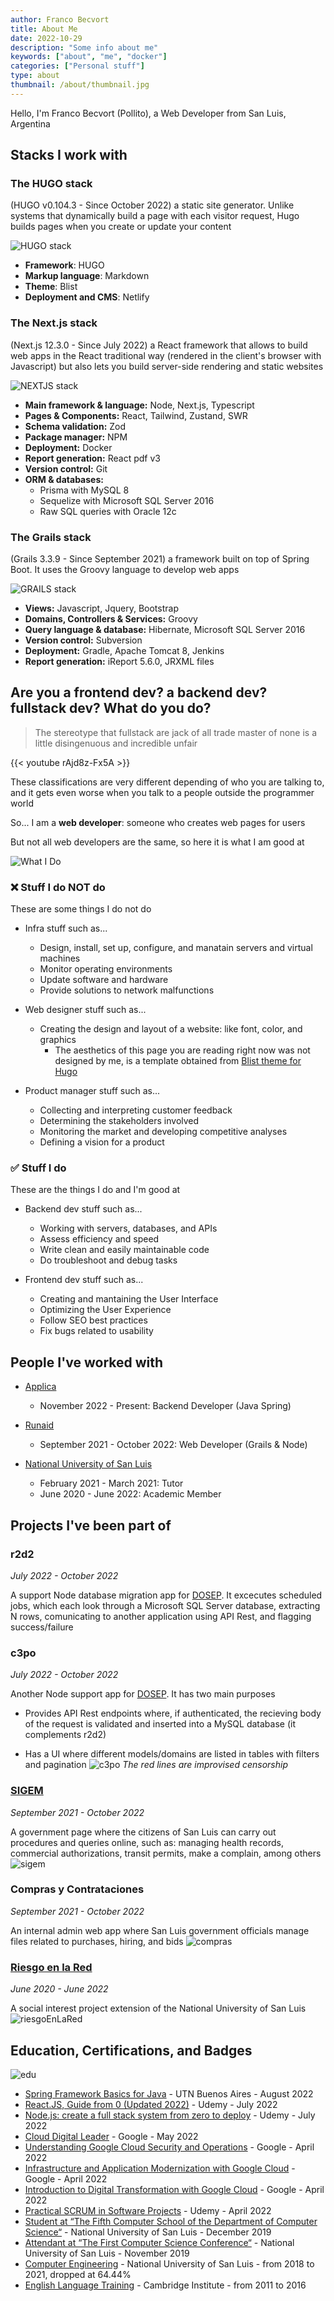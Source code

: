 ```yaml
---
author: Franco Becvort
title: About Me
date: 2022-10-29
description: "Some info about me"
keywords: ["about", "me", "docker"]
categories: ["Personal stuff"]
type: about
thumbnail: /about/thumbnail.jpg
---
```


Hello, I'm Franco Becvort \(Pollito\), a Web Developer from San Luis, Argentina

## Stacks I work with

### The HUGO stack

\(HUGO v0.104.3 - Since October 2022\) a static site generator. Unlike systems that dynamically build a page with each visitor request, Hugo builds pages when you create or update your content

![HUGO stack](/about/hugoStack.png)

- **Framework**: HUGO
- **Markup language**: Markdown
- **Theme**: Blist
- **Deployment and CMS**: Netlify

### The Next.js stack

\(Next.js 12.3.0 - Since July 2022\) a React framework that allows to build web apps in the React traditional way \(rendered in the client's browser with Javascript\) but also lets you build server-side rendering and static websites

![NEXTJS stack](/about/nextjsStack.png)

- **Main framework & language:** Node, Next.js, Typescript
- **Pages & Components:** React, Tailwind, Zustand, SWR
- **Schema validation:** Zod
- **Package manager:** NPM
- **Deployment:** Docker
- **Report generation:** React pdf v3
- **Version control:** Git
- **ORM & databases:**
  - Prisma with MySQL 8
  - Sequelize with Microsoft SQL Server 2016
  - Raw SQL queries with Oracle 12c

### The Grails stack

\(Grails 3.3.9 - Since September 2021\) a framework built on top of Spring Boot. It uses the Groovy language to develop web apps

![GRAILS stack](/about/grailsStack.png)

- **Views:** Javascript, Jquery, Bootstrap
- **Domains, Controllers & Services:** Groovy
- **Query language & database:** Hibernate, Microsoft SQL Server 2016
- **Version control:** Subversion
- **Deployment:** Gradle, Apache Tomcat 8, Jenkins
- **Report generation:** iReport 5.6.0, JRXML files

## Are you a frontend dev? a backend dev? fullstack dev? What do you do?

> The stereotype that fullstack are jack of all trade master of none is a little disingenuous and incredible unfair

{{< youtube rAjd8z-Fx5A >}}

These classifications are very different depending of who you are talking to, and it gets even worse when you talk to a people outside the programmer world

So... I am a **web developer**: someone who creates web pages for users

But not all web developers are the same, so here it is what I am good at

![What I Do](/about/whatIDo.png)

### <span class="emojify">❌</span> Stuff I do NOT do

These are some things I do not do

- Infra stuff such as...

  - Design, install, set up, configure, and manatain servers and virtual machines
  - Monitor operating environments
  - Update software and hardware
  - Provide solutions to network malfunctions

- Web designer stuff such as...

  - Creating the design and layout of a website: like font, color, and graphics
    - The aesthetics of this page you are reading right now was not designed by me, is a template obtained from [Blist theme for Hugo](https://hugothemesfree.com/blist-theme-for-hugo/)

- Product manager stuff such as...

  - Collecting and interpreting customer feedback
  - Determining the stakeholders involved
  - Monitoring the market and developing competitive analyses
  - Defining a vision for a product

### <span class="emojify">✅</span> Stuff I do

These are the things I do and I'm good at

- Backend dev stuff such as...

  - Working with servers, databases, and APIs
  - Assess efficiency and speed
  - Write clean and easily maintainable code
  - Do troubleshoot and debug tasks

- Frontend dev stuff such as...

  - Creating and mantaining the User Interface
  - Optimizing the User Experience
  - Follow SEO best practices
  - Fix bugs related to usability

## People I've worked with

- [Applica](http://www.applica-mobile.com/?lang=en)
  - November 2022 - Present: Backend Developer (Java Spring)

- [Runaid](https://www.runaid.com.ar/index.php?languaje=en)
  - September 2021 - October 2022: Web Developer (Grails & Node)

- [National University of San Luis](http://www.unsl.edu.ar/)
  - February 2021 - March 2021: Tutor
  - June 2020 - June 2022: Academic Member

## Projects I've been part of

### r2d2

_July 2022 - October 2022_

A support Node database migration app for [DOSEP](https://dosep.sanluis.gob.ar/). It excecutes scheduled jobs, which each look through a Microsoft SQL Server database, extracting N rows, comunicating to another application using API Rest, and flagging success/failure

### c3po

_July 2022 - October 2022_

Another Node support app for [DOSEP](https://dosep.sanluis.gob.ar/). It has two main purposes

- Provides API Rest endpoints where, if authenticated, the recieving body of the request is validated and inserted into a MySQL database \(it complements r2d2\)

- Has a UI where different models/domains are listed in tables with filters and pagination
  ![c3po](/about/c3po.jpg)
  _The red lines are improvised censorship_

### [SIGEM](https://sigem.sanluislaciudad.gob.ar/sigem/)

_September 2021 - October 2022_

A government page where the citizens of San Luis can carry out procedures and queries online, such as: managing health records, commercial authorizations, transit permits, make a complain, among others
![sigem](/about/sigem.jpg)

### Compras y Contrataciones

_September 2021 - October 2022_

An internal admin web app where San Luis government officials manage files related to purchases, hiring, and bids
![compras](/about/compras.png)

### [Riesgo en la Red](http://riesgosenlared.unsl.edu.ar/)

_June 2020 - June 2022_

A social interest project extension of the National University of San Luis
![riesgoEnLaRed](/about/riesgoEnLaRed.jpg)

## Education, Certifications, and Badges

![edu](/about/edu.png)

- [Spring Framework Basics for Java](https://drive.google.com/file/d/1x06cJXmHrFH5uDzFpeUYIu9Y9bxRA_y9/view?usp=share_link) - UTN Buenos Aires - August 2022
- [React.JS, Guide from 0 \(Updated 2022\)](https://udemy-certificate.s3.amazonaws.com/pdf/UC-47b54249-0cba-479f-8941-763197877682.pdf) - Udemy - July 2022
- [Node.js: create a full stack system from zero to deploy](https://udemy-certificate.s3.amazonaws.com/pdf/UC-d1127a99-da0a-4e4a-a2b1-e12eb381a394.pdf) - Udemy - July 2022
- [Cloud Digital Leader](https://www.credential.net/286b807f-51d1-41d0-871a-e914af7fb87d) - Google - May 2022
- [Understanding Google Cloud Security and Operations](https://www.cloudskillsboost.google/public_profiles/b4d1ce00-019d-4ec0-8446-c2f412dd0cd1/badges/1825709?utm_medium=social&utm_source=linkedin&utm_campaign=ql-social-share) - Google - April 2022
- [Infrastructure and Application Modernization with Google Cloud](https://www.cloudskillsboost.google/public_profiles/b4d1ce00-019d-4ec0-8446-c2f412dd0cd1/badges/1823577?utm_medium=social&utm_source=linkedin&utm_campaign=ql-social-share) - Google - April 2022
- [Introduction to Digital Transformation with Google Cloud](https://www.cloudskillsboost.google/public_profiles/b4d1ce00-019d-4ec0-8446-c2f412dd0cd1/badges/1821618?utm_medium=social&utm_source=linkedin&utm_campaign=ql-social-share) - Google - April 2022
- [Practical SCRUM in Software Projects](https://udemy-certificate.s3.amazonaws.com/pdf/UC-f3e555f6-20e5-4ad9-a4a1-fcd6982930f1.pdf) - Udemy - April 2022
- [Student at &ldquo;The Fifth Computer School of the Department of Computer Science&ldquo;](https://drive.google.com/file/d/1YONsZaEpfZCX92k0OfuYJX0h6ACV_UEQ/view?usp=share_link) - National University of San Luis - December 2019
- [Attendant at &ldquo;The First Computer Science Conference&ldquo;](https://drive.google.com/file/d/1ZRzNwzuWxHUDomRWSYBb9L4XVDN-y1eO/view?usp=share_link) - National University of San Luis - November 2019
- [Computer Engineering](https://drive.google.com/file/d/1lE_3cnoPvAi6lI8ofx9adbCLKPuDmDYR/view?usp=share_link) - National University of San Luis - from 2018 to 2021, dropped at 64.44%
- [English Language Training](https://drive.google.com/file/d/12X09mXTiV4u1rUHvMpcEqR_XzL1tIOoA/view?usp=share_link) - Cambridge Institute - from 2011 to 2016